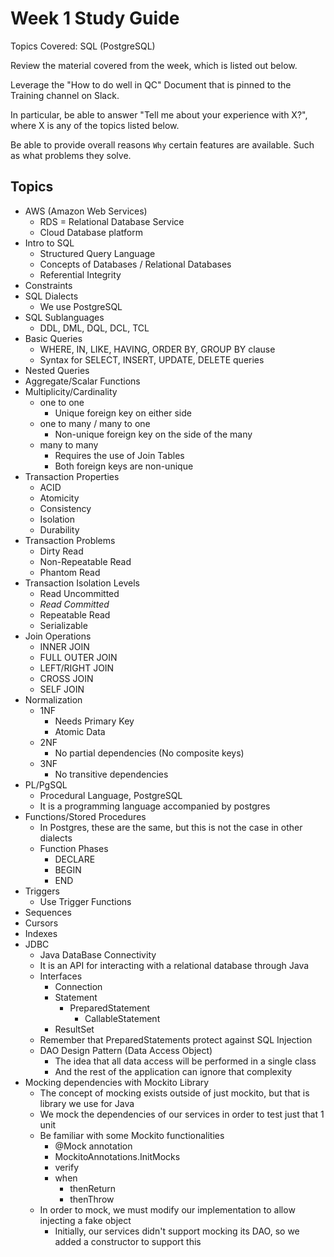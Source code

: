 # Week 1 Study Guide
Topics Covered: SQL (PostgreSQL)

Review the material covered from the week, which is listed out below.

Leverage the "How to do well in QC" Document that is pinned to the Training channel on Slack.

In particular, be able to answer "Tell me about your experience with X?", where X is any of the topics listed below.

Be able to provide overall reasons `Why` certain features are available. Such as what problems they solve.

## Topics
- AWS (Amazon Web Services)
  - RDS = Relational Database Service
  - Cloud Database platform
- Intro to SQL
  - Structured Query Language
  - Concepts of Databases / Relational Databases
  - Referential Integrity
- Constraints
- SQL Dialects
  - We use PostgreSQL
- SQL Sublanguages
  - DDL, DML, DQL, DCL, TCL
- Basic Queries
  - WHERE, IN, LIKE, HAVING, ORDER BY, GROUP BY clause
  - Syntax for SELECT, INSERT, UPDATE, DELETE queries
- Nested Queries
- Aggregate/Scalar Functions
- Multiplicity/Cardinality
  - one to one
    - Unique foreign key on either side
  - one to many / many to one
    - Non-unique foreign key on the side of the many
  - many to many
    - Requires the use of Join Tables
    - Both foreign keys are non-unique
- Transaction Properties
  - ACID
  - Atomicity
  - Consistency
  - Isolation
  - Durability
- Transaction Problems
  - Dirty Read
  - Non-Repeatable Read
  - Phantom Read
- Transaction Isolation Levels
  - Read Uncommitted
  - *Read Committed*
  - Repeatable Read
  - Serializable
- Join Operations
  - INNER JOIN
  - FULL OUTER JOIN
  - LEFT/RIGHT JOIN
  - CROSS JOIN
  - SELF JOIN
- Normalization
  - 1NF
    - Needs Primary Key
    - Atomic Data
  - 2NF
    - No partial dependencies (No composite keys)
  - 3NF
    - No transitive dependencies
- PL/PgSQL
  - Procedural Language, PostgreSQL
  - It is a programming language accompanied by postgres
- Functions/Stored Procedures
  - In Postgres, these are the same, but this is not the case in other dialects
  - Function Phases
    - DECLARE
    - BEGIN
    - END
- Triggers
  - Use Trigger Functions
- Sequences
- Cursors
- Indexes
- JDBC
  - Java DataBase Connectivity
  - It is an API for interacting with a relational database through Java
  - Interfaces
    - Connection
    - Statement
      - PreparedStatement
        - CallableStatement
    - ResultSet
  - Remember that PreparedStatements protect against SQL Injection
  - DAO Design Pattern (Data Access Object)
    - The idea that all data access will be performed in a single class
    - And the rest of the application can ignore that complexity
- Mocking dependencies with Mockito Library
  - The concept of mocking exists outside of just mockito, but that is library we use for Java
  - We mock the dependencies of our services in order to test just that 1 unit
  - Be familiar with some Mockito functionalities
    - @Mock annotation
    - MockitoAnnotations.InitMocks
    - verify
    - when
      - thenReturn
      - thenThrow
  - In order to mock, we must modify our implementation to allow injecting a fake object
    - Initially, our services didn't support mocking its DAO, so we added a constructor to support this
